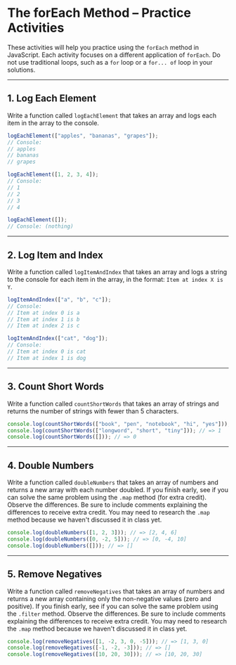 # The forEach Method – Practice Activities

These activities will help you practice using the `forEach` method in JavaScript. Each activity focuses on a different application of `forEach`. Do not use traditional loops, such as a `for` loop or a `for... of` loop in your solutions.

---

## 1. Log Each Element

Write a function called `logEachElement` that takes an array and logs each item in the array to the console.

```js
logEachElement(["apples", "bananas", "grapes"]);
// Console:
// apples
// bananas
// grapes

logEachElement([1, 2, 3, 4]);
// Console:
// 1
// 2
// 3
// 4

logEachElement([]);
// Console: (nothing)
```

---

## 2. Log Item and Index

Write a function called `logItemAndIndex` that takes an array and logs a string to the console for each item in the array, in the format: `Item at index X is Y`.

```js
logItemAndIndex(["a", "b", "c"]);
// Console:
// Item at index 0 is a
// Item at index 1 is b
// Item at index 2 is c

logItemAndIndex(["cat", "dog"]);
// Console:
// Item at index 0 is cat
// Item at index 1 is dog
```

---

## 3. Count Short Words

Write a function called `countShortWords` that takes an array of strings and returns the number of strings with fewer than 5 characters.

```js
console.log(countShortWords(["book", "pen", "notebook", "hi", "yes"])); // => 3
console.log(countShortWords(["longword", "short", "tiny"])); // => 1
console.log(countShortWords([])); // => 0
```

---

## 4. Double Numbers

Write a function called `doubleNumbers` that takes an array of numbers and returns a new array with each number doubled. If you finish early, see if you can solve the same problem using the `.map` method (for extra credit). Observe the differences. Be sure to include comments explaining the differences to receive extra credit. You may need to research the `.map` method because we haven't discussed it in class yet.

```js
console.log(doubleNumbers([1, 2, 3])); // => [2, 4, 6]
console.log(doubleNumbers([0, -2, 5])); // => [0, -4, 10]
console.log(doubleNumbers([])); // => []
```

---

## 5. Remove Negatives

Write a function called `removeNegatives` that takes an array of numbers and returns a new array containing only the non-negative values (zero and positive). If you finish early, see if you can solve the same problem using the `.filter` method. Observe the differences. Be sure to include comments explaining the differences to receive extra credit. You may need to research the `.map` method because we haven't discussed it in class yet.

```js
console.log(removeNegatives([1, -2, 3, 0, -5])); // => [1, 3, 0]
console.log(removeNegatives([-1, -2, -3])); // => []
console.log(removeNegatives([10, 20, 30])); // => [10, 20, 30]
```
